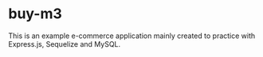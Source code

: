 # buy-m3
This is an example e-commerce application mainly created to practice with Express.js, Sequelize and MySQL.
